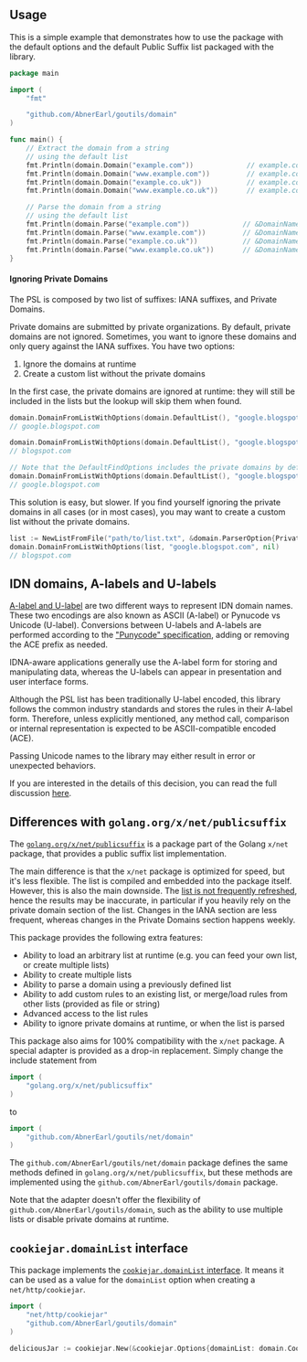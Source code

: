 
## Usage

This is a simple example that demonstrates how to use the package with the default options and the default Public Suffix list packaged with the library.

```go
package main

import (
    "fmt"

    "github.com/AbnerEarl/goutils/domain"
)

func main() {
    // Extract the domain from a string
    // using the default list
    fmt.Println(domain.Domain("example.com"))             // example.com
    fmt.Println(domain.Domain("www.example.com"))         // example.com
    fmt.Println(domain.Domain("example.co.uk"))           // example.co.uk
    fmt.Println(domain.Domain("www.example.co.uk"))       // example.co.uk

    // Parse the domain from a string
    // using the default list
    fmt.Println(domain.Parse("example.com"))             // &DomainName{"com", "example", ""}
    fmt.Println(domain.Parse("www.example.com"))         // &DomainName{"com", "example", "www"}
    fmt.Println(domain.Parse("example.co.uk"))           // &DomainName{"co.uk", "example", ""}
    fmt.Println(domain.Parse("www.example.co.uk"))       // &DomainName{"co.uk", "example", "www"}
}
```

#### Ignoring Private Domains

The PSL is composed by two list of suffixes: IANA suffixes, and Private Domains.

Private domains are submitted by private organizations. By default, private domains are not ignored.
Sometimes, you want to ignore these domains and only query against the IANA suffixes. You have two options:

1. Ignore the domains at runtime
2. Create a custom list without the private domains

In the first case, the private domains are ignored at runtime: they will still be included in the lists but the lookup will skip them when found.

```go
domain.DomainFromListWithOptions(domain.DefaultList(), "google.blogspot.com", nil)
// google.blogspot.com

domain.DomainFromListWithOptions(domain.DefaultList(), "google.blogspot.com", &domain.FindOptions{IgnorePrivate: true})
// blogspot.com

// Note that the DefaultFindOptions includes the private domains by default
domain.DomainFromListWithOptions(domain.DefaultList(), "google.blogspot.com", domain.DefaultFindOptions)
// google.blogspot.com
```

This solution is easy, but slower. If you find yourself ignoring the private domains in all cases (or in most cases), you may want to create a custom list without the private domains.

```go
list := NewListFromFile("path/to/list.txt", &domain.ParserOption{PrivateDomains: false})
domain.DomainFromListWithOptions(list, "google.blogspot.com", nil)
// blogspot.com
```

## IDN domains, A-labels and U-labels

[A-label and U-label](https://tools.ietf.org/html/rfc5890#section-2.3.2.1) are two different ways to represent IDN domain names. These two encodings are also known as ASCII (A-label) or Pynucode vs Unicode (U-label). Conversions between U-labels and A-labels are performed according to the ["Punycode" specification](https://tools.ietf.org/html/rfc3492), adding or removing the ACE prefix as needed.

IDNA-aware applications generally use the A-label form for storing and manipulating data, whereas the U-labels can appear in presentation and user interface forms.

Although the PSL list has been traditionally U-label encoded, this library follows the common industry standards and stores the rules in their A-label form. Therefore, unless explicitly mentioned, any method call, comparison or internal representation is expected to be ASCII-compatible encoded (ACE).

Passing Unicode names to the library may either result in error or unexpected behaviors.

If you are interested in the details of this decision, you can read the full discussion [here](https://github.com/AbnerEarl/goutils/issues/31).


## Differences with `golang.org/x/net/publicsuffix`

The [`golang.org/x/net/publicsuffix`](https://godoc.org/golang.org/x/net/publicsuffix) is a package part of the Golang `x/net` package, that provides a public suffix list implementation.

The main difference is that the `x/net` package is optimized for speed, but it's less flexible. The list is compiled and embedded into the package itself. However, this is also the main downside.
The [list is not frequently refreshed](https://github.com/letsencrypt/boulder/issues/1374#issuecomment-182429297), hence the results may be inaccurate, in particular if you heavily rely on the private domain section of the list. Changes in the IANA section are less frequent, whereas changes in the Private Domains section happens weekly.

This package provides the following extra features:

- Ability to load an arbitrary list at runtime (e.g. you can feed your own list, or create multiple lists)
- Ability to create multiple lists
- Ability to parse a domain using a previously defined list
- Ability to add custom rules to an existing list, or merge/load rules from other lists (provided as file or string)
- Advanced access to the list rules
- Ability to ignore private domains at runtime, or when the list is parsed

This package also aims for 100% compatibility with the `x/net` package. A special adapter is provided as a drop-in replacement. Simply change the include statement from

```go
import (
    "golang.org/x/net/publicsuffix"
)
```

to

```go
import (
    "github.com/AbnerEarl/goutils/net/domain"
)
```

The `github.com/AbnerEarl/goutils/net/domain` package defines the same methods defined in `golang.org/x/net/publicsuffix`, but these methods are implemented using the `github.com/AbnerEarl/goutils/domain` package.

Note that the adapter doesn't offer the flexibility of `github.com/AbnerEarl/goutils/domain`, such as the ability to use multiple lists or disable private domains at runtime.


## `cookiejar.domainList` interface

This package implements the [`cookiejar.domainList` interface](https://godoc.org/net/http/cookiejar#domainList). It means it can be used as a value for the `domainList` option when creating a `net/http/cookiejar`.

```go
import (
    "net/http/cookiejar"
    "github.com/AbnerEarl/goutils/domain"
)

deliciousJar := cookiejar.New(&cookiejar.Options{domainList: domain.CookieJarList})
```
